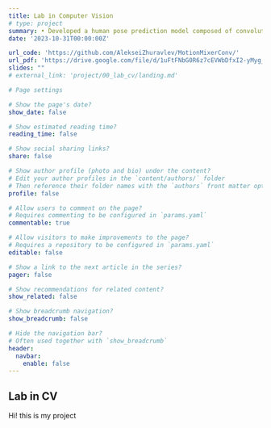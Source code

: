 ```yaml
---
title: Lab in Computer Vision
# type: project
summary: • Developed a human pose prediction model composed of convolutional layers and Squeeze-and-Excitation blocks; reduced the Mean Per Joint Position Error (MPJPE) by 2.9% over the baseline transformer model
date: '2023-10-31T00:00:00Z'

url_code: 'https://github.com/AlekseiZhuravlev/MotionMixerConv/'
url_pdf: 'https://drive.google.com/file/d/1uFtFNbG0R6z7cEVWbDfxI2-yMyg_wJ5K/view?usp=sharing'
slides: ""
# external_link: 'project/00_lab_cv/landing.md'

# Page settings

# Show the page's date?
show_date: false

# Show estimated reading time?
reading_time: false

# Show social sharing links?
share: false

# Show author profile (photo and bio) under the content?
# Edit your author profiles in the `content/authors/` folder
# Then reference their folder names with the `authors` front matter option above
profile: false

# Allow users to comment on the page?
# Requires commenting to be configured in `params.yaml`
commentable: true

# Allow visitors to make improvements to the page?
# Requires a repository to be configured in `params.yaml`
editable: false

# Show a link to the next article in the series?
pager: false

# Show recommendations for related content?
show_related: false

# Show breadcrumb navigation?
show_breadcrumb: false

# Hide the navigation bar?
# Often used together with `show_breadcrumb`
header:
  navbar:
    enable: false
---
```



## Lab in CV

Hi! this is my project


